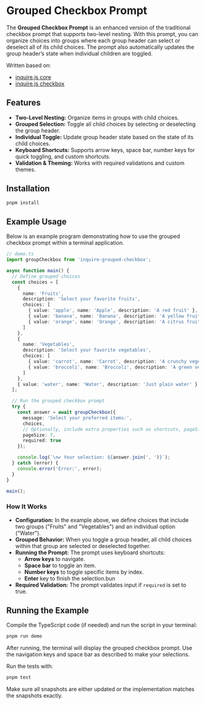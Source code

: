 # Grouped Checkbox Prompt

The **Grouped Checkbox Prompt** is an enhanced version of the traditional checkbox prompt that supports two-level nesting. With this prompt, you can organize choices into groups where each group header can select or deselect all of its child choices. The prompt also automatically updates the group header’s state when individual children are toggled.

Written based on:

- [inquire.js core](https://github.com/SBoudrias/Inquirer.js/blob/main/packages/core/README.md#basic-concept)
- [inquire.js checkbox](https://github.com/SBoudrias/Inquirer.js/blob/main/packages/checkbox/src/index.ts)

## Features

- **Two-Level Nesting:** Organize items in groups with child choices.
- **Grouped Selection:** Toggle all child choices by selecting or deselecting the group header.
- **Individual Toggle:** Update group header state based on the state of its child choices.
- **Keyboard Shortcuts:** Supports arrow keys, space bar, number keys for quick toggling, and custom shortcuts.
- **Validation & Theming:** Works with required validations and custom themes.

## Installation

```bash
pnpm install
```

## Example Usage

Below is an example program demonstrating how to use the grouped checkbox prompt within a terminal application.

```ts
// demo.ts
import groupCheckbox from 'inquire-grouped-checkbox';

async function main() {
  // Define grouped choices
  const choices = [
    {
      name: 'Fruits',
      description: 'Select your favorite fruits',
      choices: [
        { value: 'apple', name: 'Apple', description: 'A red fruit' },
        { value: 'banana', name: 'Banana', description: 'A yellow fruit' },
        { value: 'orange', name: 'Orange', description: 'A citrus fruit' }
      ]
    },
    {
      name: 'Vegetables',
      description: 'Select your favorite vegetables',
      choices: [
        { value: 'carrot', name: 'Carrot', description: 'A crunchy vegetable' },
        { value: 'broccoli', name: 'Broccoli', description: 'A green veggie' }
      ]
    },
    { value: 'water', name: 'Water', description: 'Just plain water' }
  ];

  // Run the grouped checkbox prompt
  try {
    const answer = await groupCheckbox({
      message: 'Select your preferred items:',
      choices,
      // Optionally, include extra properties such as shortcuts, pageSize, etc.
      pageSize: 7,
      required: true
    });

    console.log(`\n✔ Your selection: ${answer.join(', ')}`);
  } catch (error) {
    console.error('Error:', error);
  }
}

main();
```

### How It Works

- **Configuration:** In the example above, we define choices that include two groups ("Fruits" and "Vegetables") and an individual option ("Water").
- **Grouped Behavior:** When you toggle a group header, all child choices within that group are selected or deselected together.
- **Running the Prompt:** The prompt uses keyboard shortcuts:
  - **Arrow keys** to navigate.
  - **Space bar** to toggle an item.
  - **Number keys** to toggle specific items by index.
  - **Enter** key to finish the selection.bun
- **Required Validation:** The prompt validates input if `required` is set to true.

## Running the Example

Compile the TypeScript code (if needed) and run the script in your terminal:

```bash
pnpm run demo
```

After running, the terminal will display the grouped checkbox prompt. Use the navigation keys and space bar as described to make your selections.

Run the tests with:

```bash
pnpm test
```

Make sure all snapshots are either updated or the implementation matches the snapshots exactly.
